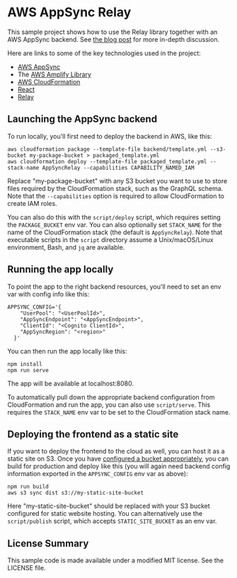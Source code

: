 AWS AppSync Relay
=================

This sample project shows how to use the Relay library together with an AWS AppSync backend. See [the blog post](https://medium.com/open-graphql/using-relay-with-aws-appsync-55c89ca02066) for more in-depth discussion.

Here are links to some of the key technologies used in the project:

- [AWS AppSync](https://docs.aws.amazon.com/appsync/latest/devguide/welcome.html)
- The [AWS Amplify Library](https://aws-amplify.github.io/amplify-js/media/quick_start?platform=purejs)
- [AWS CloudFormation](https://docs.aws.amazon.com/AWSCloudFormation/latest/UserGuide/Welcome.html)
- [React](https://reactjs.org/docs/getting-started.html)
- [Relay](https://facebook.github.io/relay/docs/en/introduction-to-relay.html)

## Launching the AppSync backend

To run locally, you'll first need to deploy the backend in AWS, like this:

```
aws cloudformation package --template-file backend/template.yml --s3-bucket my-package-bucket > packaged_template.yml
aws cloudformation deploy --template-file packaged_template.yml --stack-name AppSyncRelay --capabilities CAPABILITY_NAMED_IAM
```

Replace "my-package-bucket" with any S3 bucket you want to use to store files required by the CloudFormation stack, such as the GraphQL schema. Note that the `--capabilities` option is required to allow CloudFormation to create IAM roles.

You can also do this with the `script/deploy` script, which requires setting the `PACKAGE_BUCKET` env var. You can also optionally set `STACK_NAME` for the name of the CloudFormation stack (the default is `AppSyncRelay`). Note that executable scripts in the `script` directory assume a Unix/macOS/Linux environment, Bash, and `jq` are available.

## Running the app locally

To point the app to the right backend resources, you'll need to set an env var with config info like this:
```
APPSYNC_CONFIG='{
    "UserPool": "<UserPoolId>",
    "AppSyncEndpoint": "<AppSyncEndpoint>",
    "ClientId": "<Cognito ClientId>",
    "AppSyncRegion": "<region>"
  }'
```

You can then run the app locally like this:

```
npm install
npm run serve
```

The app will be available at localhost:8080.

To automatically pull down the appropriate backend configuration from CloudFormation and run the app, you can also use `script/serve`. This requires the `STACK_NAME` env var to be set to the CloudFormation stack name.

## Deploying the frontend as a static site

If you want to deploy the frontend to the cloud as well, you can host it as a static site on S3. Once you have [configured a bucket appropriately](https://docs.aws.amazon.com/AmazonS3/latest/dev/WebsiteHosting.html), you can build for production and deploy like this (you will again need backend config information exported in the `APPSYNC_CONFIG` env var as above):

```
npm run build
aws s3 sync dist s3://my-static-site-bucket
```

Here "my-static-site-bucket" should be replaced with your S3 bucket configured for static website hosting. You can alternatively use the `script/publish` script, which accepts `STATIC_SITE_BUCKET` as an env var.

## License Summary

This sample code is made available under a modified MIT license. See the LICENSE file.
